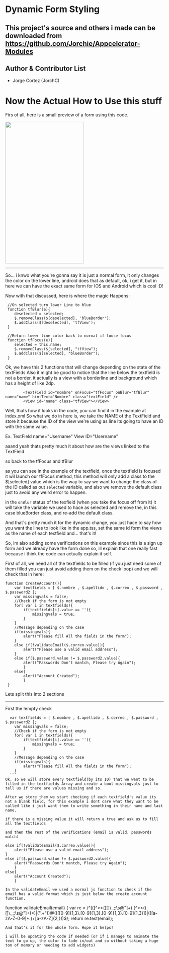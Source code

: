 Dynamic Form Styling
====================


This project's source and others i made can be downloaded from https://github.com/Jorchie/Appcelerator-Modules
--------------------


Author & Contributor List
--------------------
* Jorge Cortez (JorchC)



Now the Actual How to Use this stuff
====================


Firs of all, here is a small preview of a form using this code.

<img src="https://github.com/Jorchie/Images/blob/master/colorchangeform.gif" width="250px" height="450px">

--------------------

So... i knwo what you're gonna say it is just a normal form, it only changes the color on the lower line, android does that as default, ok, i get it,
but in here we can have the exact same form for IOS and Android which is cool :D!

Now with that discussed, here is where the magic Happens:

```
 //On selected turn lower Line to blue
 function tfBlur(e){
 	deselected = selected;
 	$.removeClass($[deselected], 'blueBorder');
 	$.addClass($[deselected], 'tfView');
 }
 
 //Return lower line color back to normal if loose focus
 function tfFocus(e){
 	selected = this.name;
 	$.removeClass($[selected], "tfView");
 	$.addClass($[selected], "blueBorder"); 
 } 
```
Ok, we have this 2 functions that will change depending on the state of the textFields
Also it might be good to notice that the line below the textfield is not a border, it actually is a view with a borderline and background which has a height of like 2dp.

```
		<TextField id="nombre" onFocus="tfFocus" onBlur="tfBlur" name="name" hintText="Nombre" class="textField" />
		<View id="name" class="tfView"></View>
```

Well, thats how it looks in the code, you can find it in the example at index.xml
So what we do in here is, we take the NAME of the TextField and store it because the ID of the view we're using as line its going to have an ID with the same value.

Ex. TextField name="Username" View ID="Username"

aaand yeah thats pretty much it about how are the views linked to the TextField

so back to the tfFocus and tfBlur

as you can see in the example of the textfield, once the textfield is focused it wil launch our tfFocus method, this method will only add a class to the $[selected] value which is the way to say we want to change the class of the ID called as out `selected` variable, and also we remove the default class just to avoid any weird error to happen.

in the `onBlur` status of the texfield (when you take the focus off from it) it will take the variable we used to hace as selected and remove the, in this case blueBorder class, and re-add the default class.

And that´s pretty much it for the dynamic change, you just hace to say how you want the lines to look like in the app.tss, set the same id form the views as the name of each textfield and... that's it!

So, im also adding some verifications on this example since this is a sign up form and we already have the form done so, ill explain that one really fast because i think the code can actually explain it self.

First of all, we need all of the textfields to be filled (if you just need some of them filled you can just avoid adding them on the check loop) and we will check that in here:

```
function CreateAccount(){ 
	var textfields = [ $.nombre , $.apellido , $.correo , $.password , $.password2 ];
	var missingvals = false;
	//Check if the form is not empty
 	for( var i in textfields){
 		if(textfields[i].value == ''){
 			missingvals = true;	
 		}
 	}
 	//Message depending on the case
 	if(missingvals){
 		alert("Please fill All the fields in the form");
 	}
 	else if(!validateEmail($.correo.value)){
 		alert("Please use a valid email address");
 	}
 	else if($.password.value != $.password2.value){ 
 		alert("Passwords Don't mantch, Please try Again");
 		}
 	else{
 		alert("Account Created"); 
 		}
 }
```
Lets split this into 2 sections
________________

First the !empty check

```
  var textfields = [ $.nombre , $.apellido , $.correo , $.password , $.password2 ];
	var missingvals = false;
	//Check if the form is not empty
 	for( var i in textfields){
 		if(textfields[i].value == ''){
 			missingvals = true;	
 		}
 	}
 	//Message depending on the case
 	if(missingvals){
 		alert("Please fill All the fields in the form");
 	}
  ```
Ok, so we will store every textfield(by its ID) that we want to be filled in the textfields Array and create a bool missingvals just to tell us if there are values missing and so.

After we store them we start checking if each textfield's value its not a blank field, for this example i dont care what they want to be called like i just want them to write something in their name and last name.

if there is a missing value it will return a true and ask us to fill all the textfields

and then the rest of the verifications (email is valid, passwords match)
```
 	else if(!validateEmail($.correo.value)){
 		alert("Please use a valid email address");
 	}
 	else if($.password.value != $.password2.value){ 
 		alert("Passwords Don't mantch, Please try Again");
 		}
 	else{
 		alert("Account Created"); 
 		}
```
In the validateEmail we used a normal js function to check if the email has a valid format which is just below the create account function.
```

function validateEmail(email) {
  var re = /^(([^<>()[\]\\.,;:\s@\"]+(\.[^<>()[\]\\.,;:\s@\"]+)*)|(\".+\"))@((\[[0-9]{1,3}\.[0-9]{1,3}\.[0-9]{1,3}\.[0-9]{1,3}\])|(([a-zA-Z\-0-9]+\.)+[a-zA-Z]{2,}))$/;
  return re.test(email);
```
And that's it for the whole form. Hope it helps!

i will be updating the code if needed (or if i manage to animate the text to go up, the color to fade in/out and so without taking a huge ton of memory or needing to add widgets) 
